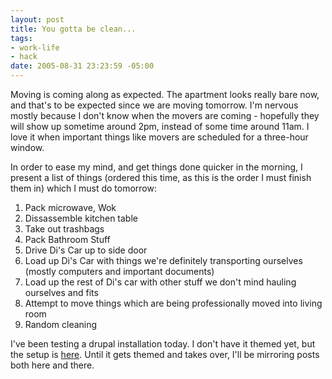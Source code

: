 ```yaml
--- 
layout: post
title: You gotta be clean...
tags: 
- work-life
- hack
date: 2005-08-31 23:23:59 -05:00
---
```

Moving is coming along as expected.  The apartment looks really bare now, and that's to be expected since we are moving tomorrow.  I'm nervous mostly because I don't know when the movers are coming - hopefully they will show up sometime around 2pm, instead of some time around 11am.  I love it when important things like movers are scheduled for a three-hour window.

In order to ease my mind, and get things done quicker in the morning, I present a list of things (ordered this time, as this is the order I must finish them in) which I must do tomorrow:
<!--break-->
<ol>
	<li> Pack microwave, Wok</li>
	<li> Dissassemble kitchen table</li>
	<li> Take out trashbags</li>
	<li> Pack Bathroom Stuff</li>
	<li> Drive Di's Car up to side door</li>
	<li> Load up Di's Car with things we're definitely transporting ourselves (mostly computers and important documents)</li>
	<li> Load up the rest of Di's car with other stuff we don't mind hauling ourselves and fits</li>
	<li> Attempt to move things which are being professionally moved into living room</li>
	<li> Random cleaning</li>
</ol>
I've been testing a drupal installation today.  I don't have it themed yet, but the setup is <a href="http://launchpad.base0.net">here</a>.   Until it gets themed and takes over, I'll be mirroring posts both here and there.
